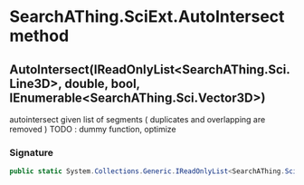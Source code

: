 # SearchAThing.SciExt.AutoIntersect method
## AutoIntersect(IReadOnlyList<SearchAThing.Sci.Line3D>, double, bool, IEnumerable<SearchAThing.Sci.Vector3D>)
autointersect given list of segments
            ( duplicates and overlapping are removed )
            TODO : dummy function, optimize

### Signature
```csharp
public static System.Collections.Generic.IReadOnlyList<SearchAThing.Sci.Line3D> AutoIntersect(IReadOnlyList<SearchAThing.Sci.Line3D> segs, double tolLen, bool mergeColinearSegments = True, IEnumerable<SearchAThing.Sci.Vector3D> addictionalSplitPoints = null)
```

